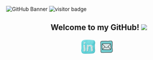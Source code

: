 ![GitHub Banner](DESHONDIXONnewbanner.png)
![visitor badge](https://visitor-badge.glitch.me/badge?page_id=deshondixon&left_color=lightblue&right_color=gray&left_text=Hey%20Vistors👋 )

## <p align="center"> Welcome to my GitHub! <img src="https://raw.githubusercontent.com/MartinHeinz/MartinHeinz/master/wave.gif" width="30px">
</p>

<p align="center">
  <a href="https://www.linkedin.com/in/deshondixon/" target="blank" rel="noopener noreferrer"><img height="38" src="./icons8-linkedin-69.png"></a>&nbsp;&nbsp;
  <a href="https://www.linkedin.com/in/deshondixon/" target="blank" rel="noopener noreferrer"><img height="38" src="./icons8-mail-48.png"></a>&nbsp;&nbsp;
  
</p>
